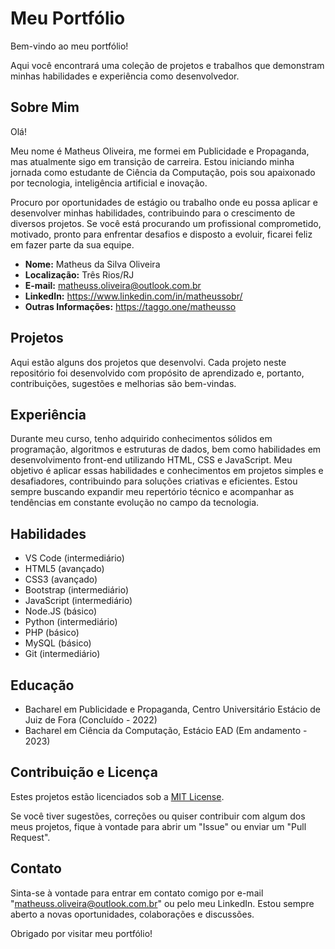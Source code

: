 # Meu Portfólio

Bem-vindo ao meu portfólio!

Aqui você encontrará uma coleção de projetos e trabalhos que demonstram minhas habilidades e experiência como desenvolvedor.

## Sobre Mim

Olá!

Meu nome é Matheus Oliveira, me formei em Publicidade e Propaganda, mas atualmente sigo em transição de carreira. Estou iniciando minha jornada como estudante de Ciência da Computação, pois sou apaixonado por tecnologia, inteligência artificial e inovação.

Procuro por oportunidades de estágio ou trabalho onde eu possa aplicar e desenvolver minhas habilidades, contribuindo para o crescimento de diversos projetos. Se você está procurando um profissional comprometido, motivado, pronto para enfrentar desafios e disposto a evoluir, ficarei feliz em fazer parte da sua equipe.

- **Nome:** Matheus da Silva Oliveira
- **Localização:** Três Rios/RJ
- **E-mail:** matheuss.oliveira@outlook.com.br
- **LinkedIn:** https://www.linkedin.com/in/matheussobr/
- **Outras Informações:** https://taggo.one/matheusso

## Projetos

Aqui estão alguns dos projetos que desenvolvi. Cada projeto neste repositório foi desenvolvido com propósito de aprendizado e, portanto, contribuições, sugestões e melhorias são bem-vindas.

## Experiência

Durante meu curso, tenho adquirido conhecimentos sólidos em programação, algoritmos e estruturas de dados, bem como habilidades em desenvolvimento front-end utilizando HTML, CSS e JavaScript. Meu objetivo é aplicar essas habilidades e conhecimentos em projetos simples e desafiadores, contribuindo para soluções criativas e eficientes. Estou sempre buscando expandir meu repertório técnico e acompanhar as tendências em constante evolução no campo da tecnologia.

## Habilidades

- VS Code (intermediário)
- HTML5 (avançado)
- CSS3 (avançado)
- Bootstrap (intermediário)
- JavaScript (intermediário)
- Node.JS (básico)
- Python (intermediário)
- PHP (básico)
- MySQL (básico)
- Git (intermediário)

## Educação

- Bacharel em Publicidade e Propaganda, Centro Universitário Estácio de Juiz de Fora (Concluído - 2022)
- Bacharel em Ciência da Computação, Estácio EAD (Em andamento - 2023)

## Contribuição e Licença

Estes projetos estão licenciados sob a [MIT License](LICENSE).

Se você tiver sugestões, correções ou quiser contribuir com algum dos meus projetos, fique à vontade para abrir um "Issue" ou enviar um "Pull Request".

## Contato

Sinta-se à vontade para entrar em contato comigo por e-mail "matheuss.oliveira@outlook.com.br" ou pelo meu LinkedIn. Estou sempre aberto a novas oportunidades, colaborações e discussões.

Obrigado por visitar meu portfólio!
